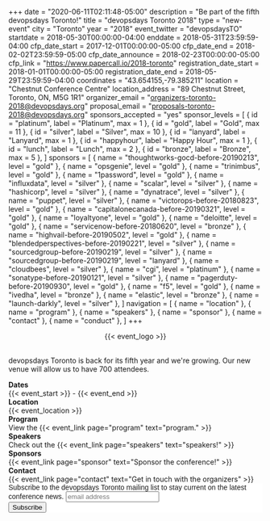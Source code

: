 +++
date = "2020-06-11T02:11:48-05:00"
description = "Be part of the fifth devopsdays Toronto!"
title = "devopsdays Toronto 2018"
type = "new-event"
city = "Toronto"
year = "2018"
event_twitter = "devopsdaysTO"
startdate = 2018-05-30T00:00:00-04:00
enddate = 2018-05-31T23:59:59-04:00
cfp_date_start = 2017-12-01T00:00:00-05:00
cfp_date_end = 2018-02-02T23:59:59-05:00
cfp_date_announce = 2018-02-23T00:00:00-05:00
cfp_link = "https://www.papercall.io/2018-toronto"
registration_date_start = 2018-01-01T00:00:00-05:00
registration_date_end = 2018-05-29T23:59:59-04:00
coordinates = "43.654155,-79.385211"
location = "Chestnut Conference Centre"
location_address = "89 Chestnut Street, Toronto, ON, M5G 1R1"
organizer_email = "organizers-toronto-2018@devopsdays.org"
proposal_email = "proposals-toronto-2018@devopsdays.org"
sponsors_accepted = "yes"
sponsor_levels = [
    { id = "platinum", label = "Platinum", max = 1 },
    { id = "gold", label = "Gold", max = 11 },
    { id = "silver", label = "Silver", max = 10 },
    { id = "lanyard", label = "Lanyard", max = 1 },
    { id = "happyhour", label = "Happy Hour", max = 1 },
    { id = "lunch", label = "Lunch", max = 2 },
    { id = "bronze", label = "Bronze", max = 5 },
]
sponsors = [
    { name = "thoughtworks-gocd-before-20190213", level = "gold" },
    { name = "opsgenie", level = "gold" },
    { name = "trinimbus", level = "gold" },
    { name = "1password", level = "gold" },
    { name = "influxdata", level = "silver" },
    { name = "scalar", level = "silver" },
    { name = "hashicorp", level = "silver" },
    { name = "dynatrace", level = "silver" },
    { name = "puppet", level = "silver" },
    { name = "victorops-before-20180823", level = "gold" },
    { name = "capitalonecanada-before-20190321", level = "gold" },
    { name = "loyaltyone", level = "gold" },
    { name = "deloitte", level = "gold" },
    { name = "servicenow-before-20180620", level = "bronze" },
    { name = "highvail-before-20190502", level = "gold" },
    { name = "blendedperspectives-before-20190221", level = "silver" },
    { name = "sourcedgroup-before-20190219", level = "silver" },
    { name = "sourcedgroup-before-20190219", level = "lanyard" },
    { name = "cloudbees", level = "silver" },
    { name = "cgi", level = "platinum" },
    { name = "sonatype-before-20190121", level = "silver" },
    { name = "pagerduty-before-20190930", level = "gold" },
    { name = "f5", level = "gold" },
    { name = "ivedha", level = "bronze" },
    { name = "elastic", level = "bronze" },
    { name = "launch-darkly", level = "silver" },
]
navigation = [
    { name = "location" },
    { name = "program" },
    { name = "speakers" },
    { name = "sponsor" },
    { name = "contact" },
    { name = "conduct" },
]
+++
<div style="text-align:center;">
  {{< event_logo >}}
</div>

</br>

devopsdays Toronto is back for its fifth year and we're growing. Our new venue will allow us to have 700 attendees.
</br>

<div class = "row">
  <div class = "col-md-2">
    <strong>Dates</strong>
  </div>
  <div class = "col-md-8">
    {{< event_start >}} - {{< event_end >}}
  </div>
</div>

<div class = "row">
  <div class = "col-md-2">
    <strong>Location</strong>
  </div>
  <div class = "col-md-8">
    {{< event_location >}}
  </div>
</div>

<!-- <div class = "row">
  <div class = "col-md-2">
    <strong>Register</strong>
  </div>
  <div class = "col-md-8">
    {{< event_link page="registration" text="Registration" >}} is open
  </div>
</div> -->

<!-- <div class = "row">
  <div class = "col-md-2">
    <strong>Propose</strong>
  </div>
  <div class = "col-md-8">
    Thank you for all of your submissions. We're selecting talks and confirming with speakers. We should be able to announce our program soon.
  </div>
</div> -->

<div class = "row">
  <div class = "col-md-2">
    <strong>Program</strong>
  </div>
  <div class = "col-md-8">
    View the {{< event_link page="program" text="program." >}}
  </div>
</div>

<div class = "row">
  <div class = "col-md-2">
    <strong>Speakers</strong>
  </div>
  <div class = "col-md-8">
    Check out the {{< event_link page="speakers" text="speakers!" >}}
  </div>
</div>

<div class = "row">
  <div class = "col-md-2">
    <strong>Sponsors</strong>
  </div>
  <div class = "col-md-8">
    {{< event_link page="sponsor" text="Sponsor the conference!" >}}
  </div>
</div>

<div class = "row">
  <div class = "col-md-2">
    <strong>Contact</strong>
  </div>
  <div class = "col-md-8">
    {{< event_link page="contact" text="Get in touch with the organizers" >}}
  </div>
</div>

<!-- Uncomment if you added your city twitter name -->
<!--
{{< event_twitter >}}
-->

<!-- Begin MailChimp Signup Form -->
<link href="//cdn-images.mailchimp.com/embedcode/slim-081711.css" rel="stylesheet" type="text/css">
<style type="text/css">
	#mc_embed_signup{background:#fff; clear:left; font:14px Helvetica,Arial,sans-serif; }
	/* Add your own MailChimp form style overrides in your site stylesheet or in this style block.
	   We recommend moving this block and the preceding CSS link to the HEAD of your HTML file. */
</style>
<div id="mc_embed_signup">
<form action="//devopsdays.us12.list-manage.com/subscribe/post?u=9af4b8dabb471b1a393e57f53&id=4859f773a9" method="post" id="mc-embedded-subscribe-form" name="mc-embedded-subscribe-form" class="validate" target="_blank" novalidate>
    <div id="mc_embed_signup_scroll">
	<label for="mce-EMAIL">Subscribe to the devopsdays Toronto mailing list to stay current on the latest conference news.</label>
	<input type="email" value="" name="EMAIL" class="email" id="mce-EMAIL" placeholder="email address" required>
    <!-- real people should not fill this in and expect good things - do not remove this or risk form bot signups-->
    <div style="position: absolute; left: -5000px;" aria-hidden="true"><input type="text" name="b_9af4b8dabb471b1a393e57f53_4859f773a9" tabindex="-1" value=""></div>
    <div class="clear"><input type="submit" value="Subscribe" name="subscribe" id="mc-embedded-subscribe" class="button"></div>
    </div>
</form>
</div>

<!--End mc_embed_signup-->
